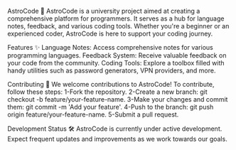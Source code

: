 AstroCode 🚀
AstroCode is a university project aimed at creating a comprehensive platform for programmers. It serves as a hub for language notes, feedback, and various coding tools. Whether you're a beginner or an experienced coder, AstroCode is here to support your coding journey.

Features ✨
Language Notes: Access comprehensive notes for various programming languages.
Feedback System: Receive valuable feedback on your code from the community.
Coding Tools: Explore a toolbox filled with handy utilities such as password generators, VPN providers, and more.


Contributing 🤝
We welcome contributions to AstroCode! To contribute, follow these steps:
  1-Fork the repository.
  2-Create a new branch: git checkout -b feature/your-feature-name.
  3-Make your changes and commit them: git commit -m 'Add your feature'.
  4-Push to the branch: git push origin feature/your-feature-name.
  5-Submit a pull request.

Development Status 🛠️
AstroCode is currently under active development. Expect frequent updates and improvements as we work towards our goals.
